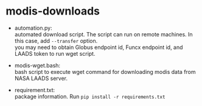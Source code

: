# modis-downloads

- automation.py:   
    automated download script. The script can run on remote machines. In this case, add `--transfer` option.  
    you may need to obtain Globus endpoint id, Funcx endpoint id, and LAADS token to run wget script.

- modis-wget.bash:  
    bash script to execute wget command for downloading modis data from NASA LAADS server. 

- requirement.txt:  
    package information. Run `pip install -r requirements.txt`
